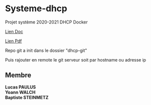 # Systeme-dhcp
Projet système 2020-2021 DHCP Docker

[Lien Doc](https://docs.google.com/document/d/1XtSkBRM2eyFl87noUqEu5fNVheTcI53R8jDELWJ2A98/edit?usp=sharing)

[Lien Pdf](ProjetDHCP.pdf)


Repo git a init dans le dossier "dhcp-git"

Puis rajouter en remote le git serveur soit par hostname ou adresse ip

## Membre

**Lucas PAULUS <br>
Yoann WALCH <br>
Baptiste STEINMETZ**
